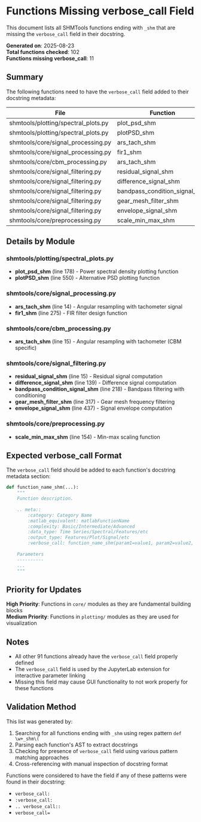 # Functions Missing verbose_call Field

This document lists all SHMTools functions ending with `_shm` that are missing the `verbose_call` field in their docstring.

**Generated on**: 2025-08-23  
**Total functions checked**: 102  
**Functions missing verbose_call**: 11

## Summary

The following functions need to have the `verbose_call` field added to their docstring metadata:

| File | Function | Line |
|------|----------|------|
| shmtools/plotting/spectral_plots.py | plot_psd_shm | 178 |
| shmtools/plotting/spectral_plots.py | plotPSD_shm | 550 |
| shmtools/core/signal_processing.py | ars_tach_shm | 14 |
| shmtools/core/signal_processing.py | fir1_shm | 275 |
| shmtools/core/cbm_processing.py | ars_tach_shm | 15 |
| shmtools/core/signal_filtering.py | residual_signal_shm | 15 |
| shmtools/core/signal_filtering.py | difference_signal_shm | 139 |
| shmtools/core/signal_filtering.py | bandpass_condition_signal_shm | 218 |
| shmtools/core/signal_filtering.py | gear_mesh_filter_shm | 317 |
| shmtools/core/signal_filtering.py | envelope_signal_shm | 437 |
| shmtools/core/preprocessing.py | scale_min_max_shm | 154 |

## Details by Module

### shmtools/plotting/spectral_plots.py
- **plot_psd_shm** (line 178) - Power spectral density plotting function
- **plotPSD_shm** (line 550) - Alternative PSD plotting function

### shmtools/core/signal_processing.py
- **ars_tach_shm** (line 14) - Angular resampling with tachometer signal
- **fir1_shm** (line 275) - FIR filter design function

### shmtools/core/cbm_processing.py  
- **ars_tach_shm** (line 15) - Angular resampling with tachometer (CBM specific)

### shmtools/core/signal_filtering.py
- **residual_signal_shm** (line 15) - Residual signal computation
- **difference_signal_shm** (line 139) - Difference signal computation
- **bandpass_condition_signal_shm** (line 218) - Bandpass filtering with conditioning
- **gear_mesh_filter_shm** (line 317) - Gear mesh frequency filtering
- **envelope_signal_shm** (line 437) - Signal envelope computation

### shmtools/core/preprocessing.py
- **scale_min_max_shm** (line 154) - Min-max scaling function

## Expected verbose_call Format

The `verbose_call` field should be added to each function's docstring metadata section:

```python
def function_name_shm(...):
    """
    Function description.
    
    .. meta::
        :category: Category Name
        :matlab_equivalent: matlabFunctionName
        :complexity: Basic/Intermediate/Advanced
        :data_type: Time Series/Spectral/Features/etc
        :output_type: Features/Plot/Signal/etc
        :verbose_call: function_name_shm(param1=value1, param2=value2, ...)
        
    Parameters
    ----------
    ...
    """
```

## Priority for Updates

**High Priority**: Functions in `core/` modules as they are fundamental building blocks  
**Medium Priority**: Functions in `plotting/` modules as they are used for visualization  

## Notes

- All other 91 functions already have the `verbose_call` field properly defined
- The `verbose_call` field is used by the JupyterLab extension for interactive parameter linking
- Missing this field may cause GUI functionality to not work properly for these functions

## Validation Method

This list was generated by:
1. Searching for all functions ending with `_shm` using regex pattern `def \w+_shm\(`
2. Parsing each function's AST to extract docstrings
3. Checking for presence of `verbose_call` field using various pattern matching approaches
4. Cross-referencing with manual inspection of docstring format

Functions were considered to have the field if any of these patterns were found in their docstring:
- `verbose_call:`
- `:verbose_call:`
- `.. verbose_call::`
- `verbose_call=`